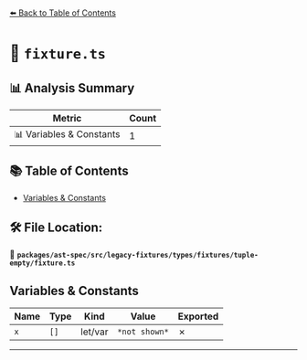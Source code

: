 [⬅️ Back to Table of Contents](../../../../../../../index.md)

# 📄 `fixture.ts`

## 📊 Analysis Summary

| Metric | Count |
|--------|-------|
| 📊 Variables & Constants | 1 |

## 📚 Table of Contents

- [Variables & Constants](#variables-constants)

## 🛠️ File Location:
📂 **`packages/ast-spec/src/legacy-fixtures/types/fixtures/tuple-empty/fixture.ts`**

## Variables & Constants

| Name | Type | Kind | Value | Exported |
|------|------|------|-------|----------|
| `x` | `[]` | let/var | `*not shown*` | ✗ |


---